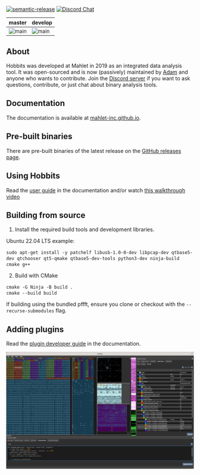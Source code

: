 
[![semantic-release](https://img.shields.io/badge/%20%20%F0%9F%93%A6%F0%9F%9A%80-semantic--release-e10079.svg)](https://github.com/semantic-release/semantic-release)
[![Discord Chat](https://discordapp.com/api/guilds/672761400220844042/widget.png?style=shield)](https://discord.gg/wRQJpZZ)

| master | develop |
| ------ | ------- |
|![main](https://github.com/Mahlet-Inc/hobbits/actions/workflows/prod-build.yml/badge.svg)|![main](https://github.com/Mahlet-Inc/hobbits/actions/workflows/dev-build.yml/badge.svg?event=push)|


## About
Hobbits was developed at Mahlet in 2019 as an integrated data analysis tool. It was open-sourced
and is now (passively) maintained by [Adam](https://github.com/hello-adam) and anyone who wants
to contribute. Join the [Discord server](https://discord.gg/wRQJpZZ) if you want to ask questions,
contribute, or just chat about binary analysis tools.

## Documentation
The documentation is available at
[mahlet-inc.github.io](https://mahlet-inc.github.io).

## Pre-built binaries
There are pre-built binaries of the latest release on the
[GitHub releases page](https://github.com/Mahlet-Inc/hobbits/releases).

## Using Hobbits
Read the [user guide](https://mahlet-inc.github.io/user-guide/) in the
documentation and/or watch
[this walkthrough video](https://youtu.be/6ygkhze36qM)

## Building from source

1. Install the required build tools and development libraries.

Ubuntu 22.04 LTS example:
```
sudo apt-get install -y patchelf libusb-1.0-0-dev libpcap-dev qtbase5-dev qtchooser qt5-qmake qtbase5-dev-tools python3-dev ninja-build cmake g++
```

2. Build with CMake
```
cmake -G Ninja -B build .
cmake --build build
```

If building using the bundled pffft, ensure you clone or checkout with the
`--recurse-submodules` flag.

## Adding plugins
Read the
[plugin developer guide](https://mahlet-inc.github.io/plugin-developer-guide/)
in the documentation.

![Screenshot of the Hobbits GUI](docs/hobbits_screenshot.png)
